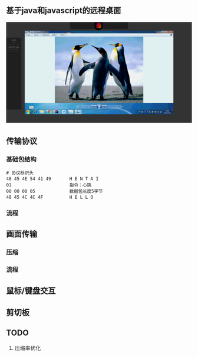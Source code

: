 ## 基于java和javascript的远程桌面
<img src="./additional/tentacle.png" />

## 传输协议
### 基础包结构
```
# 协议标识头
48 45 4E 54 41 49       H E N T A I
01                      指令：心跳
00 00 00 05             数据包长度5字节
48 45 4C 4C 4F          H E L L O
```
### 流程

## 画面传输
### 压缩
### 流程

## 鼠标/键盘交互


## 剪切板


## TODO
1. 压缩率优化
